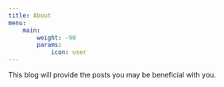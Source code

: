 ```yaml
---
title: About 
menu:
    main: 
        weight: -90
        params:
            icon: user
---
```


This blog will provide the posts you may be beneficial with you.  

